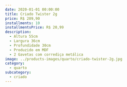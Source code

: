 ```yaml
---
date: 2020-01-01 00:00:00
title: Criado Twister 2g
price: R$ 209,90
installments: 10
installmentsPrice: R$ 20,99
description:
  - Altura 55cm
  - Largura 36cm
  - Profundidade 30cm
  - Produzido em MDF
  - 2 Gavetas com corrediça metálica
image: ../products-images/quarto/criado-twister-2g.jpg
category:
  - quarto
subcategory:
  - criado
---
```

